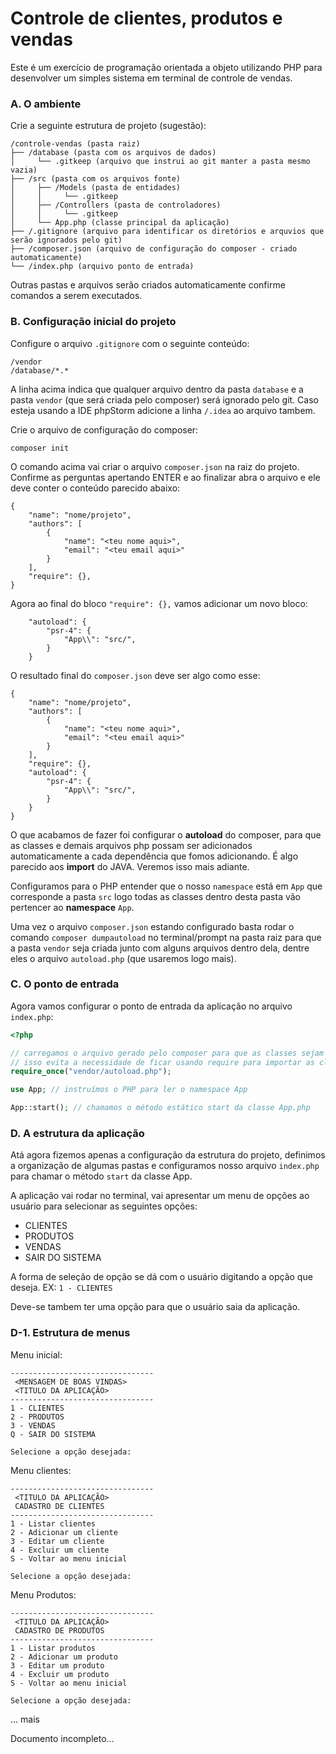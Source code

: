 # Controle de clientes, produtos e vendas

Este é um exercício de programação orientada a objeto utilizando PHP para desenvolver um simples sistema em terminal de controle de vendas.

### A. O ambiente

Crie a seguinte estrutura de projeto (sugestão):

```
/controle-vendas (pasta raiz)
├── /database (pasta com os arquivos de dados)
│     └── .gitkeep (arquivo que instrui ao git manter a pasta mesmo vazia)
├── /src (pasta com os arquivos fonte)
│     ├── /Models (pasta de entidades)
│     │     └── .gitkeep 
│     ├── /Controllers (pasta de controladores)
│     │     └── .gitkeep 
│     └── App.php (classe principal da aplicação)
├── /.gitignore (arquivo para identificar os diretórios e arquvios que serão ignorados pelo git)
├── /composer.json (arquivo de configuração do composer - criado automaticamente)
└── /index.php (arquivo ponto de entrada)
```

Outras pastas e arquivos serão criados automaticamente confirme comandos a serem executados.

### B. Configuração inicial do projeto

Configure o arquivo `.gitignore` com o seguinte conteúdo:

```
/vendor
/database/*.*
``` 

A linha acima indica que qualquer arquivo dentro da pasta `database` e a pasta `vendor` (que será criada pelo composer) será ignorado pelo git. 
Caso esteja usando a IDE phpStorm adicione a linha `/.idea` ao arquivo tambem.

Crie o arquivo de configuração do composer:

```
composer init
```

O comando acima vai criar o arquivo `composer.json` na raiz do projeto. Confirme as perguntas apertando ENTER e ao finalizar abra o arquivo e ele
deve conter o conteúdo parecido abaixo:

```
{
    "name": "nome/projeto",
    "authors": [
        {
            "name": "<teu nome aqui>",
            "email": "<teu email aqui>"
        }
    ],
    "require": {},
}
```

Agora ao final do bloco `"require": {},` vamos adicionar um novo bloco:

```
    "autoload": {
        "psr-4": {
            "App\\": "src/",
        }
    }
```

O resultado final do `composer.json` deve ser algo como esse:

```
{
    "name": "nome/projeto",
    "authors": [
        {
            "name": "<teu nome aqui>",
            "email": "<teu email aqui>"
        }
    ],
    "require": {},
    "autoload": {
        "psr-4": {
            "App\\": "src/",
        }
    }
}
```

O que acabamos de fazer foi configurar o **autoload** do composer, para que as classes e demais arquivos php possam ser adicionados automaticamente a cada
dependência que fomos adicionando. É algo parecido aos **import** do JAVA. Veremos isso mais adiante.

Configuramos para o PHP entender que o nosso `namespace` está em `App` que corresponde a pasta `src` logo todas as classes dentro desta pasta vão pertencer
ao **namespace** `App`.

Uma vez o arquivo `composer.json` estando configurado basta rodar o comando `composer dumpautoload` no terminal/prompt na pasta raiz para que a pasta `vendor` seja
criada junto com alguns arquivos dentro dela, dentre eles o arquivo `autoload.php` (que usaremos logo mais).

### C. O ponto de entrada 

Agora vamos configurar o ponto de entrada da aplicação no arquivo `index.php`:

```php
<?php

// carregamos o arquivo gerado pelo composer para que as classes sejam identificadas quando usadas
// isso evita a necessidade de ficar usando require para importar as classes dentro de outras classes
require_once("vendor/autoload.php"); 

use App; // instruímos o PHP para ler o namespace App

App::start(); // chamamos o método estático start da classe App.php

```

### D. A estrutura da aplicação

Atá agora fizemos apenas a configuração da estrutura do projeto, definimos a organização de algumas pastas e configuramos nosso arquivo `index.php` para 
chamar o método `start` da classe App.

A aplicação vai rodar no terminal, vai apresentar um menu de opções ao usuário para selecionar as seguintes opções:

- CLIENTES
- PRODUTOS
- VENDAS
- SAIR DO SISTEMA

A forma de seleção de opção se dá com o usuário digitando a opção que deseja. EX: `1 - CLIENTES`

Deve-se tambem ter uma opção para que o usuário saia da aplicação.

### D-1. Estrutura de menus

Menu inicial:

```
--------------------------------
 <MENSAGEM DE BOAS VINDAS>
 <TITULO DA APLICAÇÃO>
--------------------------------
1 - CLIENTES
2 - PRODUTOS
3 - VENDAS
Q - SAIR DO SISTEMA

Selecione a opção desejada: 
```

Menu clientes:

```
--------------------------------
 <TITULO DA APLICAÇÃO>
 CADASTRO DE CLIENTES
--------------------------------
1 - Listar clientes
2 - Adicionar um cliente
3 - Editar um cliente
4 - Excluir um cliente
S - Voltar ao menu inicial

Selecione a opção desejada: 
```

Menu Produtos:

```
--------------------------------
 <TITULO DA APLICAÇÃO>
 CADASTRO DE PRODUTOS
--------------------------------
1 - Listar produtos
2 - Adicionar um produto
3 - Editar um produto
4 - Excluir um produto
S - Voltar ao menu inicial

Selecione a opção desejada: 
```

... mais

Documento incompleto... 
